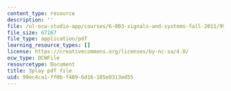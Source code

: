 ```yaml
---
content_type: resource
description: ''
file: /ol-ocw-studio-app/courses/6-003-signals-and-systems-fall-2011/99ec4ca1ff0bf4896d16105e0313ed55_2X7o37pfdp8.pdf
file_size: 67167
file_type: application/pdf
learning_resource_types: []
license: https://creativecommons.org/licenses/by-nc-sa/4.0/
ocw_type: OCWFile
resourcetype: Document
title: 3play pdf file
uid: 99ec4ca1-ff0b-f489-6d16-105e0313ed55
---
```

